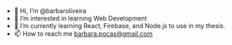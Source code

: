 - 👋 Hi, I’m @barbaroliveira
- 👀 I’m interested in learning Web Development
- 🌱 I’m currently learning React, Firebase, and Node.js to use in my thesis.
- 📫 How to reach me barbara.pocas@gmail.com

<!---
barbaroliveira/barbaroliveira is a ✨ special ✨ repository because its `README.md` (this file) appears on your GitHub profile.
You can click the Preview link to take a look at your changes.
--->
